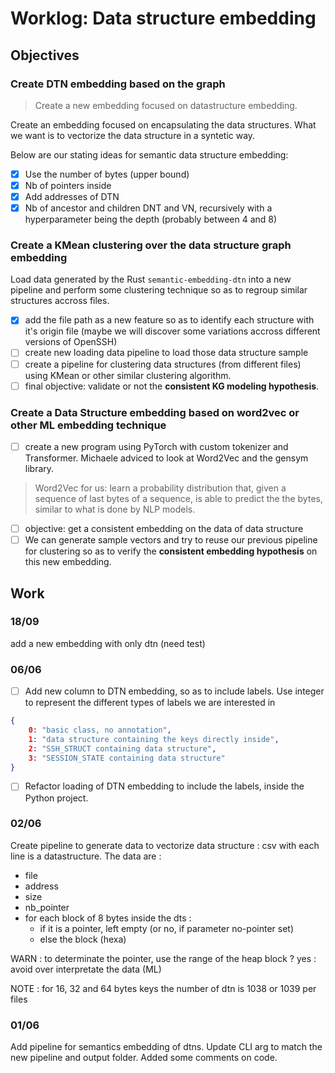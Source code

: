 # Worklog: Data structure embedding

## Objectives

### Create DTN embedding based on the graph

> Create a new embedding focused on datastructure embedding.

Create an embedding focused on encapsulating the data structures. What we want is to vectorize the data structure in a syntetic way.

Below are our stating ideas for semantic data structure embedding:

* [X] Use the number of bytes (upper bound)
* [X] Nb of pointers inside
* [X] Add addresses of DTN
* [X] Nb of ancestor and children DNT and VN, recursively with a hyperparameter being the depth (probably between 4 and 8)

### Create a KMean clustering over the data structure graph embedding

Load data generated by the Rust `semantic-embedding-dtn` into a new pipeline and perform some clustering technique so as to regroup similar structures accross files.

* [X] add the file path as a new feature so as to identify each structure with it's origin file (maybe we will discover some variations accross different versions of OpenSSH)
* [ ] create new loading data pipeline to load those data structure sample
* [ ] create a pipeline for clustering data structures (from different files) using KMean or other similar clustering algorithm.
* [ ] final objective: validate or not the **consistent KG modeling hypothesis**.

### Create a Data Structure embedding based on word2vec or other ML embedding technique

* [ ] create a new program using PyTorch with custom tokenizer and Transformer. Michaele adviced to look at Word2Vec and the gensym library.

> Word2Vec for us: learn a probability distribution that, given a sequence of last bytes of a sequence, is able to predict the the bytes, similar to what is done by NLP models.

* [ ] objective: get a consistent embedding on the data of data structure
* [ ] We can generate sample vectors and try to reuse our previous pipeline for clustering so as to verify the **consistent embedding hypothesis** on this new embedding.

## Work

### 18/09

add a new embedding with only dtn (need test)

### 06/06

* [ ] Add new column to DTN embedding, so as to include labels. Use integer to represent the different types of labels we are interested in

```json
{
    0: "basic class, no annotation",
    1: "data structure containing the keys directly inside",
    2: "SSH_STRUCT containing data structure",
    3: "SESSION_STATE containing data structure"
}
```

* [ ] Refactor loading of DTN embedding to include the labels, inside the Python project.

### 02/06

Create pipeline to generate data to vectorize data structure : csv with each line is a datastructure. The data are :

* file
* address
* size
* nb_pointer
* for each block of 8 bytes inside the dts :
  * if it is a pointer, left empty (or no, if parameter no-pointer set)
  * else the block (hexa)

WARN : to determinate the pointer, use the range of the heap block ? yes : avoid over interpretate the data (ML)

NOTE : for 16, 32 and 64 bytes keys the number of dtn is 1038 or 1039 per files

### 01/06

Add pipeline for semantics embedding of dtns. Update CLI arg to match the new pipeline and output folder. Added some comments on code.
